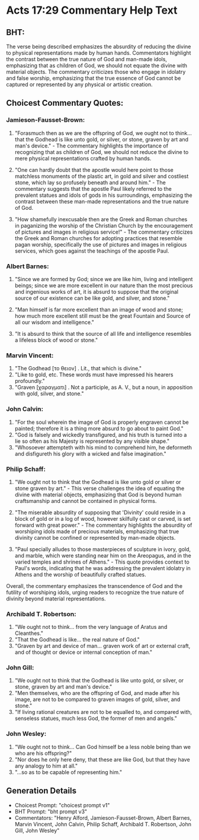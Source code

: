 # Acts 17:29 Commentary Help Text

## BHT:
The verse being described emphasizes the absurdity of reducing the divine to physical representations made by human hands. Commentators highlight the contrast between the true nature of God and man-made idols, emphasizing that as children of God, we should not equate the divine with material objects. The commentary criticizes those who engage in idolatry and false worship, emphasizing that the true essence of God cannot be captured or represented by any physical or artistic creation.

## Choicest Commentary Quotes:
### Jamieson-Fausset-Brown:
1. "Forasmuch then as we are the offspring of God, we ought not to think... that the Godhead is like unto gold, or silver, or stone, graven by art and man's device." - The commentary highlights the importance of recognizing that as children of God, we should not reduce the divine to mere physical representations crafted by human hands.

2. "One can hardly doubt that the apostle would here point to those matchless monuments of the plastic art, in gold and silver and costliest stone, which lay so profusely beneath and around him." - The commentary suggests that the apostle Paul likely referred to the prevalent statues and idols of gods in his surroundings, emphasizing the contrast between these man-made representations and the true nature of God.

3. "How shamefully inexcusable then are the Greek and Roman churches in paganizing the worship of the Christian Church by the encouragement of pictures and images in religious service!" - The commentary criticizes the Greek and Roman churches for adopting practices that resemble pagan worship, specifically the use of pictures and images in religious services, which goes against the teachings of the apostle Paul.

### Albert Barnes:
1. "Since we are formed by God; since we are like him, living and intelligent beings; since we are more excellent in our nature than the most precious and ingenious works of art, it is absurd to suppose that the original source of our existence can be like gold, and silver, and stone." 

2. "Man himself is far more excellent than an image of wood and stone; how much more excellent still must be the great Fountain and Source of all our wisdom and intelligence."

3. "It is absurd to think that the source of all life and intelligence resembles a lifeless block of wood or stone."

### Marvin Vincent:
1. "The Godhead [το θειον] . Lit., that which is divine."
2. "Like to gold, etc. These words must have impressed his hearers profoundly."
3. "Graven [χαραγματι] . Not a participle, as A. V., but a noun, in apposition with gold, silver, and stone."

### John Calvin:
1. "For the soul wherein the image of God is properly engraven cannot be painted; therefore it is a thing more absurd to go about to paint God."
2. "God is falsely and wickedly transfigured, and his truth is turned into a lie so often as his Majesty is represented by any visible shape."
3. "Whosoever attempteth with his mind to comprehend him, he deformeth and disfigureth his glory with a wicked and false imagination."

### Philip Schaff:
1. "We ought not to think that the Godhead is like unto gold or silver or stone graven by art." - This verse challenges the idea of equating the divine with material objects, emphasizing that God is beyond human craftsmanship and cannot be contained in physical forms.

2. "The miserable absurdity of supposing that 'Divinity' could reside in a block of gold or in a log of wood, however skilfully cast or carved, is set forward with great power." - The commentary highlights the absurdity of worshiping idols made of precious materials, emphasizing that true divinity cannot be confined or represented by man-made objects.

3. "Paul specially alludes to those masterpieces of sculpture in ivory, gold, and marble, which were standing near him on the Areopagus, and in the varied temples and shrines of Athens." - This quote provides context to Paul's words, indicating that he was addressing the prevalent idolatry in Athens and the worship of beautifully crafted statues.

Overall, the commentary emphasizes the transcendence of God and the futility of worshiping idols, urging readers to recognize the true nature of divinity beyond material representations.

### Archibald T. Robertson:
1. "We ought not to think... from the very language of Aratus and Cleanthes." 
2. "That the Godhead is like... the real nature of God."
3. "Graven by art and device of man... graven work of art or external craft, and of thought or device or internal conception of man."

### John Gill:
1. "We ought not to think that the Godhead is like unto gold, or silver, or stone, graven by art and man's device."
2. "Men themselves, who are the offspring of God, and made after his image, are not to be compared to graven images of gold, silver, and stone."
3. "If living rational creatures are not to be equalled to, and compared with, senseless statues, much less God, the former of men and angels."

### John Wesley:
1. "We ought not to think... Can God himself be a less noble being than we who are his offspring?" 
2. "Nor does he only here deny, that these are like God, but that they have any analogy to him at all."
3. "...so as to be capable of representing him."


## Generation Details
- Choicest Prompt: "choicest prompt v1"
- BHT Prompt: "bht prompt v3"
- Commentators: "Henry Alford, Jamieson-Fausset-Brown, Albert Barnes, Marvin Vincent, John Calvin, Philip Schaff, Archibald T. Robertson, John Gill, John Wesley"
